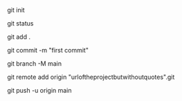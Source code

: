 git init

git status

git add .

git commit -m "first commit"

git branch -M main

git remote add origin "urloftheprojectbutwithoutquotes".git

git push -u origin main
